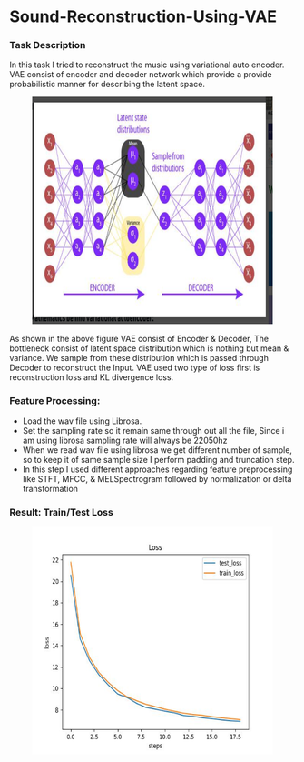 # Sound-Reconstruction-Using-VAE
<h3> Task Description </h3>
<p> In this task I tried to reconstruct the music using variational auto encoder. VAE consist of encoder and decoder network which provide a provide probabilistic manner for describing the latent space.
</p>  
<p>
<figure>
   <img src="Screenshot 2022-05-19 at 5.15.28 PM.png" raw=true alt="Trulli" width = "500" height="400" />
</figure>
</p>
<p> As shown in the above figure VAE consist of Encoder & Decoder, The bottleneck consist of latent space distribution which is nothing but mean & variance. We sample from these distribution which is passed through Decoder to reconstruct the Input.
VAE used two type of loss first is reconstruction loss and KL divergence loss. 
</p> 

<h3> Feature Processing: </h3>
 <ul>
   <li> Load the wav file using Librosa. </li>
   <li> Set the sampling rate so it remain same through out all the file, Since i am using librosa sampling rate will always be 22050hz </li>
   <li> When we read wav file using librosa we get different number of sample, so to keep it of same sample size I perform padding and truncation step. </li>
   <li> In this step I used different approaches regarding feature preprocessing like STFT, MFCC, & MELSpectrogram followed by normalization or delta transformation </li>
 </ul>
 

<h3> Result: Train/Test Loss </h3>
<figure>
   <img src="train_test_loss.jpg" raw=true alt="Trulli" Pronouns" width = "500" height="400" />
</figure>
